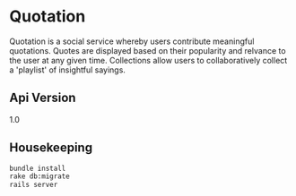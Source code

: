 Quotation
=========

Quotation is a social service whereby users contribute meaningful quotations. Quotes are displayed based on their popularity and relvance to the user at any given time. Collections allow users to collaboratively collect a 'playlist' of insightful sayings.



Api Version
----

1.0


Housekeeping
--------------

```sh
bundle install
rake db:migrate
rails server

```
    
